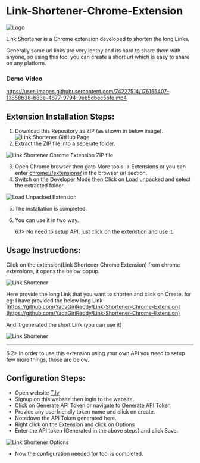 # Link-Shortener-Chrome-Extension
![Logo](https://user-images.githubusercontent.com/74227514/176155500-7104c24e-7fd1-4c9d-98b3-ac5c9819649c.png)


Link Shortener is a Chrome extension developed to shorten the long Links.

Generally some url links are very lenthy and its hard to share them with anyone, so using this tool you can create a short url which is easy to share on any platform.

### Demo Video



https://user-images.githubusercontent.com/74227514/176155407-13858b38-b83e-4677-9794-9eb5dbec5bfe.mp4



## Extension Installation Steps:
1. Download this Repository as ZIP (as shown in below image).
![Link Shortener GitHub Page](https://1.bp.blogspot.com/-Xg0Xjw_8_Zc/X27w__BPfDI/AAAAAAAABHI/inWEWM1SbOkDpOINSBO_83d6kL20KfBXwCLcBGAsYHQ/w640-h402/1.PNG)
2. Extract the ZIP file into a seperate folder.

![Link Shortener Chrome Extension ZIP file](https://1.bp.blogspot.com/-XFZGa6IPFVs/X27w__SsF1I/AAAAAAAABHE/ROaV-abTgTQFkG3dUmN6wV8P5BXg3j5wgCLcBGAsYHQ/s320/2.PNG)

3. Open Chrome browser then goto More tools -> Extensions or you can enter [chrome://extensions/](chrome://extensions/) in the browser url section.
4. Switch on the Developer Mode then Click on Load unpacked and select the extracted folder.

![Load Unpacked Extension](https://1.bp.blogspot.com/-Ww8pyb1C6Uw/X27w_4Sqh8I/AAAAAAAABHA/vzZ40h3i_6sRqkgy-CFH7s5o20zAda2TACLcBGAsYHQ/w400-h181/3.PNG)

5. The installation is completed.

6. You can use it in two way. 
   
   6.1> No need to setup API, just click on the extenstion and use it.

## Usage Instructions:
Click on the extension(Link Shortener Chrome Extension) from chrome extensions, it opens the below popup.

![Link Shortener](https://1.bp.blogspot.com/-IJRoNdJLiRA/X27xA3I3jHI/AAAAAAAABHQ/mdvAloKD-uUgQhBPzZeRsAquSdkuxr3BwCLcBGAsYHQ/s320/5.PNG)

Here provide the long Link that you want to shorten and click on Create.
for eg: I have provided the below long Link [https://github.com/YadaGiriReddy/Link-Shortener-Chrome-Extension](https://github.com/YadaGiriReddy/Link-Shortener-Chrome-Extension)

And it generated the short Link (you can use it)

![Link Shortener](https://1.bp.blogspot.com/-5pW-IZQ5Jgw/X27xA2g-18I/AAAAAAAABHU/KX4yjlmm2IcTDacSqba8t7PJPohAfA4BQCLcBGAsYHQ/s320/6.PNG)
___

   6.2> In order to use this extension using your own API you need to setup few more things, 
   those are below.
   
## Configuration Steps:
* Open website [T.ly](https://t.ly/home)
* Signup on this website then login to the website.
* Click on Generate API Token or navigate to [Generate API Token](https://t.ly/settings#/api)
* Provide any userfriendly token name and click on create.
* Notedown the API Token generated here.
* Right click on the Extension and click on Options
* Enter the API token (Generated in the above steps) and click Save.

![Link Shortener Options](https://1.bp.blogspot.com/-MkbnXkEObvw/X27xAh6U-WI/AAAAAAAABHM/YUlbqgeb1Rk4G9dgFSzTjBUjxhb_7gJQwCLcBGAsYHQ/s320/4.PNG)
* Now the configuration needed for tool is completed.


